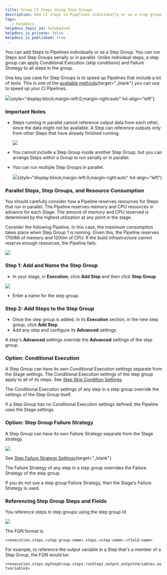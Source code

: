 ```yaml
---
title: Group CI Steps Using Step Groups
description: Add CI steps to Pipelines individually or as a step group. Steps in a step group can be run serially or in parallel.
tags: 
   - helpDocs
helpdocs_topic_id: 5w7wbq3vok
helpdocs_is_private: false
helpdocs_is_published: true
---
```


You can add Steps to Pipelines individually or as a Step Group. You can
run Steps and Step Groups serially or in parallel. Unlike individual
steps, a step group can apply Conditional Execution (skip conditions)
and Failure Strategy to all steps in the group.

One key use case for Step Groups is to speed up Pipelines that include a
lot of tests. This is one of the [available
methods](https://docs.harness.io/article/g3m7pjq79y){target="_blank"}
you can use to speed up your CI Pipelines.

![](https://files.helpdocs.io/kw8ldg1itf/articles/5w7wbq3vok/1657563608718/example-groups.png){style="display:block;margin-left:0;margin-right:auto"
hd-align="left"}

### Important Notes

-   Steps running in parallel cannot reference output data from each
    other, since the data might not be available. A Step can reference
    outputs only from other Steps that have already finished running.

    ![](https://files.helpdocs.io/kw8ldg1itf/articles/5w7wbq3vok/1659044944227/example-flow-data.png)

-   You cannot include a Step Group inside another Step Group, but you
    can arrange Steps within a Group to run serially or in parallel.

-   You can run multiple Step Groups in parallel.

    ![](https://files.helpdocs.io/kw8ldg1itf/articles/5w7wbq3vok/1659051055336/example-step-groups-parallel.png){style="display:block;margin-left:0;margin-right:auto"
    hd-align="left"}

### Parallel Steps, Step Groups, and Resource Consumption

You should carefully consider how a Pipeline reserves resources for
Steps that run in parallel. The Pipeline reserves memory and CPU
resources in advance for each Stage. The amount of memory and CPU
reserved is determined by the highest utilization at any point in the
stage.

Consider the following Pipeline. In this case, the maximum consumption
takes place when Step Group 1 is running. Given this, the Pipeline
reserves 1700Mi of memory and 1200m of CPU. If the build infrastructure
cannot reserve enough resources, the Pipeline fails.

![](https://files.helpdocs.io/kw8ldg1itf/articles/5w7wbq3vok/1659048956597/example-resource-usage.png)

### Step 1: Add and Name the Step Group

-   In your stage, in **Execution**, click **Add Step** and then click
    **Step Group**.

![](https://files.helpdocs.io/i5nl071jo5/articles/ihnuhrtxe3/1631557621484/clean-shot-2021-09-13-at-11-26-49.png)

-   Enter a name for the step group.

### Step 2: Add Steps to the Step Group

-   Once the step group is added, in its **Execution** section, in the
    new step group, click **Add Step**.
-   Add any step and configure its **Advanced** settings.

A step\'s **Advanced** settings override the **Advanced** settings of
the step group.

### Option: Conditional Execution

A Step Group can have its own Conditional Execution settings separate
from the Stage settings. The Conditional Execution settings of the step
group apply to all of its steps. See [Step Skip Condition
Settings](https://docs.harness.io/article/i36ibenkq2-step-skip-condition-settings).

The Conditional Execution settings of any step in a step group override
the settings of the Step Group itself.

If a Step Group has no Conditional Execution settings defined, the
Pipeline uses the Stage settings.

### Option: Step Group Failure Strategy

A Step Group can have its own Failure Strategy separate from the Stage
strategy.

![](https://files.helpdocs.io/i5nl071jo5/articles/ihnuhrtxe3/1631748494318/clean-shot-2021-09-15-at-16-28-05.png)

See [Step Failure Strategy
Settings](https://docs.harness.io/article/htrur23poj-step-failure-strategy-settings){target="_blank"}.

The Failure Strategy of any step in a step group overrides the Failure
Strategy of the step group.

If you do not use a step group Failure Strategy, then the Stage\'s
Failure Strategy is used.

### Referencing Step Group Steps and Fields

You reference steps in step groups using the step group Id.

![](https://files.helpdocs.io/i5nl071jo5/articles/ihnuhrtxe3/1631747551695/clean-shot-2021-09-15-at-16-12-12.png)

The FQN format is:

`<+execution.steps.<`*`step-group-name`*`>.steps.<`*`step-name`*`>.<`*`field-name`*`>`

For example, to reference the output variable in a Step that\'s a member
of a Step Group, the FQN would be:

`<+execution.steps.myStepGroup.steps.runStep1.output.outputVariables.outvariable1>`
